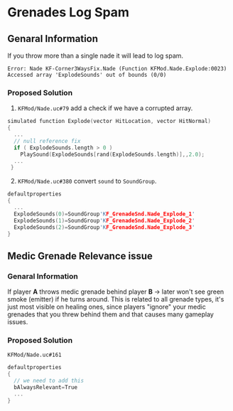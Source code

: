 # Grenades Log Spam

## Genaral Information

If you throw more than a single nade it will lead to log spam.

`Error: Nade KF-Corner3WaysFix.Nade (Function KFMod.Nade.Explode:0023) Accessed array 'ExplodeSounds' out of bounds (0/0)`

### Proposed Solution

1. `KFMod/Nade.uc#79` add a check if we have a corrupted array.
```cpp
simulated function Explode(vector HitLocation, vector HitNormal)
{
  ...
  // null reference fix
  if ( ExplodeSounds.length > 0 )
    PlaySound(ExplodeSounds[rand(ExplodeSounds.length)],,2.0);
  ...
 }
```

2. `KFMod/Nade.uc#380` convert `sound` to `SoundGroup`.

```cpp
defaultproperties
{
  ...
  ExplodeSounds(0)=SoundGroup'KF_GrenadeSnd.Nade_Explode_1'
  ExplodeSounds(1)=SoundGroup'KF_GrenadeSnd.Nade_Explode_2'
  ExplodeSounds(2)=SoundGroup'KF_GrenadeSnd.Nade_Explode_3'
}
```

## Medic Grenade Relevance issue

### Genaral Information

If player **A** throws medic grenade behind player **B** -> later won't see green smoke (emitter) if he turns around. This is related to all grenade types, it's just most visible on healing ones, since players "ignore" your medic grenades that you threw behind them and that causes many gameplay issues.

### Proposed Solution

`KFMod/Nade.uc#161`
```cpp
defaultproperties
{
  // we need to add this
  bAlwaysRelevant=True
  ...
}
```
